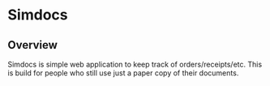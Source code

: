 # Simdocs
## Overview
Simdocs is simple web application to keep track of orders/receipts/etc. This is build for people who still use just a paper copy of their documents.
